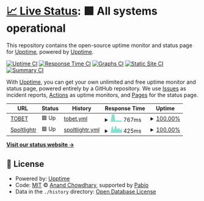 # [📈 Live Status](https://upptime.github.io/upptime): <!--live status--> **🟩 All systems operational**

This repository contains the open-source uptime monitor and status page for [Upptime](https://upptime.js.org), powered by [Upptime](https://github.com/upptime/upptime).

[![Uptime CI](https://github.com/smach-tobet/tobet-status/workflows/Uptime%20CI/badge.svg)](https://github.com/smach-tobet/tobet-status/actions?query=workflow%3A%22Uptime+CI%22)
[![Response Time CI](https://github.com/smach-tobet/tobet-status/workflows/Response%20Time%20CI/badge.svg)](https://github.com/smach-tobet/tobet-status/actions?query=workflow%3A%22Response+Time+CI%22)
[![Graphs CI](https://github.com/smach-tobet/tobet-status/workflows/Graphs%20CI/badge.svg)](https://github.com/smach-tobet/tobet-status/actions?query=workflow%3A%22Graphs+CI%22)
[![Static Site CI](https://github.com/smach-tobet/tobet-status/workflows/Static%20Site%20CI/badge.svg)](https://github.com/smach-tobet/tobet-status/actions?query=workflow%3A%22Static+Site+CI%22)
[![Summary CI](https://github.com/smach-tobet/tobet-status/workflows/Summary%20CI/badge.svg)](https://github.com/smach-tobet/tobet-status/actions?query=workflow%3A%22Summary+CI%22)

With [Upptime](https://upptime.js.org), you can get your own unlimited and free uptime monitor and status page, powered entirely by a GitHub repository. We use [Issues](https://github.com/upptime/upptime/issues) as incident reports, [Actions](https://github.com/smach-tobet/tobet-status/actions) as uptime monitors, and [Pages](https://upptime.github.io/upptime) for the status page.

<!--start: status pages-->
<!-- This summary is generated by Upptime (https://github.com/upptime/upptime) -->
<!-- Do not edit this manually, your changes will be overwritten -->
<!-- prettier-ignore -->
| URL | Status | History | Response Time | Uptime |
| --- | ------ | ------- | ------------- | ------ |
| <img alt="" src="https://icons.duckduckgo.com/ip3/tobet.org.ico" height="13"> [TOBET](https://tobet.org) | 🟩 Up | [tobet.yml](https://github.com/smach-tobet/tobet-status/commits/HEAD/history/tobet.yml) | <details><summary><img alt="Response time graph" src="./graphs/tobet/response-time-week.png" height="20"> 767ms</summary><br><a href="https://smach-tobet.github.io/tobet-status/history/tobet"><img alt="Response time 587" src="https://img.shields.io/endpoint?url=https%3A%2F%2Fraw.githubusercontent.com%2Fsmach-tobet%2Ftobet-status%2FHEAD%2Fapi%2Ftobet%2Fresponse-time.json"></a><br><a href="https://smach-tobet.github.io/tobet-status/history/tobet"><img alt="24-hour response time 391" src="https://img.shields.io/endpoint?url=https%3A%2F%2Fraw.githubusercontent.com%2Fsmach-tobet%2Ftobet-status%2FHEAD%2Fapi%2Ftobet%2Fresponse-time-day.json"></a><br><a href="https://smach-tobet.github.io/tobet-status/history/tobet"><img alt="7-day response time 767" src="https://img.shields.io/endpoint?url=https%3A%2F%2Fraw.githubusercontent.com%2Fsmach-tobet%2Ftobet-status%2FHEAD%2Fapi%2Ftobet%2Fresponse-time-week.json"></a><br><a href="https://smach-tobet.github.io/tobet-status/history/tobet"><img alt="30-day response time 614" src="https://img.shields.io/endpoint?url=https%3A%2F%2Fraw.githubusercontent.com%2Fsmach-tobet%2Ftobet-status%2FHEAD%2Fapi%2Ftobet%2Fresponse-time-month.json"></a><br><a href="https://smach-tobet.github.io/tobet-status/history/tobet"><img alt="1-year response time 587" src="https://img.shields.io/endpoint?url=https%3A%2F%2Fraw.githubusercontent.com%2Fsmach-tobet%2Ftobet-status%2FHEAD%2Fapi%2Ftobet%2Fresponse-time-year.json"></a></details> | <details><summary><a href="https://smach-tobet.github.io/tobet-status/history/tobet">100.00%</a></summary><a href="https://smach-tobet.github.io/tobet-status/history/tobet"><img alt="All-time uptime 99.96%" src="https://img.shields.io/endpoint?url=https%3A%2F%2Fraw.githubusercontent.com%2Fsmach-tobet%2Ftobet-status%2FHEAD%2Fapi%2Ftobet%2Fuptime.json"></a><br><a href="https://smach-tobet.github.io/tobet-status/history/tobet"><img alt="24-hour uptime 100.00%" src="https://img.shields.io/endpoint?url=https%3A%2F%2Fraw.githubusercontent.com%2Fsmach-tobet%2Ftobet-status%2FHEAD%2Fapi%2Ftobet%2Fuptime-day.json"></a><br><a href="https://smach-tobet.github.io/tobet-status/history/tobet"><img alt="7-day uptime 100.00%" src="https://img.shields.io/endpoint?url=https%3A%2F%2Fraw.githubusercontent.com%2Fsmach-tobet%2Ftobet-status%2FHEAD%2Fapi%2Ftobet%2Fuptime-week.json"></a><br><a href="https://smach-tobet.github.io/tobet-status/history/tobet"><img alt="30-day uptime 100.00%" src="https://img.shields.io/endpoint?url=https%3A%2F%2Fraw.githubusercontent.com%2Fsmach-tobet%2Ftobet-status%2FHEAD%2Fapi%2Ftobet%2Fuptime-month.json"></a><br><a href="https://smach-tobet.github.io/tobet-status/history/tobet"><img alt="1-year uptime 99.96%" src="https://img.shields.io/endpoint?url=https%3A%2F%2Fraw.githubusercontent.com%2Fsmach-tobet%2Ftobet-status%2FHEAD%2Fapi%2Ftobet%2Fuptime-year.json"></a></details>
| <img alt="" src="https://icons.duckduckgo.com/ip3/spotlightr.com.ico" height="13"> [Spoltlightr](https://spotlightr.com/) | 🟩 Up | [spoltlightr.yml](https://github.com/smach-tobet/tobet-status/commits/HEAD/history/spoltlightr.yml) | <details><summary><img alt="Response time graph" src="./graphs/spoltlightr/response-time-week.png" height="20"> 425ms</summary><br><a href="https://smach-tobet.github.io/tobet-status/history/spoltlightr"><img alt="Response time 555" src="https://img.shields.io/endpoint?url=https%3A%2F%2Fraw.githubusercontent.com%2Fsmach-tobet%2Ftobet-status%2FHEAD%2Fapi%2Fspoltlightr%2Fresponse-time.json"></a><br><a href="https://smach-tobet.github.io/tobet-status/history/spoltlightr"><img alt="24-hour response time 307" src="https://img.shields.io/endpoint?url=https%3A%2F%2Fraw.githubusercontent.com%2Fsmach-tobet%2Ftobet-status%2FHEAD%2Fapi%2Fspoltlightr%2Fresponse-time-day.json"></a><br><a href="https://smach-tobet.github.io/tobet-status/history/spoltlightr"><img alt="7-day response time 425" src="https://img.shields.io/endpoint?url=https%3A%2F%2Fraw.githubusercontent.com%2Fsmach-tobet%2Ftobet-status%2FHEAD%2Fapi%2Fspoltlightr%2Fresponse-time-week.json"></a><br><a href="https://smach-tobet.github.io/tobet-status/history/spoltlightr"><img alt="30-day response time 579" src="https://img.shields.io/endpoint?url=https%3A%2F%2Fraw.githubusercontent.com%2Fsmach-tobet%2Ftobet-status%2FHEAD%2Fapi%2Fspoltlightr%2Fresponse-time-month.json"></a><br><a href="https://smach-tobet.github.io/tobet-status/history/spoltlightr"><img alt="1-year response time 555" src="https://img.shields.io/endpoint?url=https%3A%2F%2Fraw.githubusercontent.com%2Fsmach-tobet%2Ftobet-status%2FHEAD%2Fapi%2Fspoltlightr%2Fresponse-time-year.json"></a></details> | <details><summary><a href="https://smach-tobet.github.io/tobet-status/history/spoltlightr">100.00%</a></summary><a href="https://smach-tobet.github.io/tobet-status/history/spoltlightr"><img alt="All-time uptime 100.00%" src="https://img.shields.io/endpoint?url=https%3A%2F%2Fraw.githubusercontent.com%2Fsmach-tobet%2Ftobet-status%2FHEAD%2Fapi%2Fspoltlightr%2Fuptime.json"></a><br><a href="https://smach-tobet.github.io/tobet-status/history/spoltlightr"><img alt="24-hour uptime 100.00%" src="https://img.shields.io/endpoint?url=https%3A%2F%2Fraw.githubusercontent.com%2Fsmach-tobet%2Ftobet-status%2FHEAD%2Fapi%2Fspoltlightr%2Fuptime-day.json"></a><br><a href="https://smach-tobet.github.io/tobet-status/history/spoltlightr"><img alt="7-day uptime 100.00%" src="https://img.shields.io/endpoint?url=https%3A%2F%2Fraw.githubusercontent.com%2Fsmach-tobet%2Ftobet-status%2FHEAD%2Fapi%2Fspoltlightr%2Fuptime-week.json"></a><br><a href="https://smach-tobet.github.io/tobet-status/history/spoltlightr"><img alt="30-day uptime 100.00%" src="https://img.shields.io/endpoint?url=https%3A%2F%2Fraw.githubusercontent.com%2Fsmach-tobet%2Ftobet-status%2FHEAD%2Fapi%2Fspoltlightr%2Fuptime-month.json"></a><br><a href="https://smach-tobet.github.io/tobet-status/history/spoltlightr"><img alt="1-year uptime 100.00%" src="https://img.shields.io/endpoint?url=https%3A%2F%2Fraw.githubusercontent.com%2Fsmach-tobet%2Ftobet-status%2FHEAD%2Fapi%2Fspoltlightr%2Fuptime-year.json"></a></details>

<!--end: status pages-->

[**Visit our status website →**](https://upptime.github.io/upptime)

## 📄 License

- Powered by: [Upptime](https://github.com/upptime/upptime)
- Code: [MIT](./LICENSE) © [Anand Chowdhary](https://anandchowdhary.com), supported by [Pabio](https://pabio.com)
- Data in the `./history` directory: [Open Database License](https://opendatacommons.org/licenses/odbl/1-0/)
